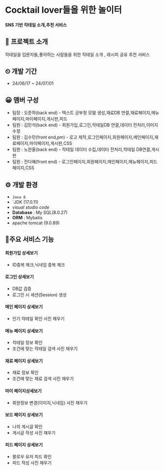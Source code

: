 # Cocktail lover들을 위한 놀이터
#### SNS 기반 칵테일 소개,추천 서비스

## 📢 프로젝트 소개
칵테일을 입문자들,좋아하는 사람들을 위한 칵테일 소개 , 레시피 공유 추천 서비스

## ⏲ 개발 기간
* 24/06/17 ~ 24/07/01

## 😀 맴버 구성
- 팀장 : 오준하(back end) - 텍스트 긍부정 모델 생성,재료DB 연결,재료페이지,메뉴페이지,마이페이지,게시판,피드
- 팀원 : 김민석(back end) - 회원가입,로그인,칵테일DB 연결,데이터 전처리,이미지 수정
- 팀원 : 김수민(front end,pm) - 로고 제작,로그인페이지,회원페이지,메인페이지,재료페이지,마이페이지,게시판,CSS
- 팀원 : 노한울(back end) -  칵테일 데이터 수집,데이터 전처리,칵테일 DB연결,게시판
- 팀원 : 전다혜(front end) - 로그인페이지,회원페이지,메인페이지,메뉴페이지,피드페이지,CSS

## ⚙ 개발 환경
- `Java 8`
- `JDK (17.0.11)
- *visual studio code*
- **Database** : My SQL(8.0.27)
- **ORM** : Mybatis
- apache tomcat (9.0.89)


## 🎈주요 서비스 기능
#### 회원가입 <a>상세보기</a>
- ID중복 체크,닉네임 중복 체크
#### 로그인 <a>상세보기</a>
- DB값 검증
- 로그인 시 세션(Session) 생성
#### 메인 페이지 <a>상세보기</a>
- 인기 칵테일 확인
  사진 채우기
#### 메뉴 페이지 <a>상세보기</a>
- 칵테일 정보 확인
- 조건에 맞는 칵테일 검색
 사진 채우기
#### 재료 페이지 <a>상세보기 </a>
- 재료 정보 확인
- 조건에 맞는 재료 검색
사진 채우기
#### 마이 페이지<a>상세보기</a> 
- 회원정보 변경(이미지,닉네임)
사진 채우기
#### 보드 페이지 <a>상세보기 </a>
- 나의 게시글 확인
- 게시글 작성
  사진 채우기
#### 피드 페이지 <a>상세보기 </a>
- 팔로우 유저 피드 확인
- 피드 작성
 사진 채우기
